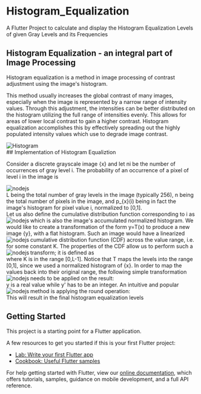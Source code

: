 # Histogram_Equalization

A Flutter Project to calculate and display the Histogram Equalization Levels of given Gray Levels and its Frequencies

## Histogram Equalization - an integral part of Image Processing

Histogram equalization is a method in image processing of contrast adjustment using the image's histogram.

This method usually increases the global contrast of many images, especially when the image is represented by a narrow range of intensity values.
Through this adjustment, the intensities can be better distributed on the histogram utilizing the full range of intensities evenly.
This allows for areas of lower local contrast to gain a higher contrast. 
Histogram equalization accomplishes this by effectively spreading out the highly populated intensity values which use to degrade image contrast.

<img align="left" alt="Histogram"  src="https://upload.wikimedia.org/wikipedia/commons/thumb/c/ca/Histogrammeinebnung.png/450px-Histogrammeinebnung.png" />
<br/>
## Implementation of Histogram Equaliztion

Consider a discrete grayscale image {x} and let ni be the number of occurrences of gray level i. 
The probability of an occurrence of a pixel of level i in the image is

<img align="left" alt="nodejs" src="https://wikimedia.org/api/rest_v1/media/math/render/svg/2085ca8d9ae45213103bff0b9c786ca717e55bba" />
<br/>
L being the total number of gray levels in the image (typically 256), n being the total number of pixels in the image, 
and p_{x}(i) being in fact the image's histogram for pixel value i, normalized to [0,1].
<br/>
Let us also define the cumulative distribution function corresponding to i as
<img align="left" alt="nodejs" src="https://wikimedia.org/api/rest_v1/media/math/render/svg/f11f4672c6dbd582515ce0581788ac9b873e17e5" />
<br/>
which is also the image's accumulated normalized histogram.
We would like to create a transformation of the form y=T(x) to produce a new image {y}, with a flat histogram. 
Such an image would have a linearized cumulative distribution function (CDF) across the value range, i.e.
<img align="left" alt="nodejs" src="https://wikimedia.org/api/rest_v1/media/math/render/svg/f356b5565f52a91358b496f6ab1cb21e389f4ddd" />
<br/>
for some constant K. The properties of the CDF allow us to perform such a transform; it is defined as
<img align="left" alt="nodejs" src="https://wikimedia.org/api/rest_v1/media/math/render/svg/57b9277fa5b9b68f953c4973e494062d44bbe8ee" />
<br/>
where K is in the range [0,L-1]. 
Notice that T maps the levels into the range [0,1], since we used a normalized histogram of {x}. 
In order to map the values back into their original range, the following simple transformation needs to be applied on the result:
<img align="left" alt="nodejs" src="https://wikimedia.org/api/rest_v1/media/math/render/svg/a508afa5424e31b8133c7d993be90e3f4df5234d" />
<br/>
y is a real value while y' has to be an integer. An intuitive and popular method is applying the round operation:
<img align="left" alt="nodejs" src="https://wikimedia.org/api/rest_v1/media/math/render/svg/f63003a93dd32519f3b65f4b77deaf771d40e11a" />
<br/>
This will result in the final histogram equalization levels

## Getting Started

This project is a starting point for a Flutter application.

A few resources to get you started if this is your first Flutter project:

- [Lab: Write your first Flutter app](https://flutter.dev/docs/get-started/codelab)
- [Cookbook: Useful Flutter samples](https://flutter.dev/docs/cookbook)

For help getting started with Flutter, view our
[online documentation](https://flutter.dev/docs), which offers tutorials,
samples, guidance on mobile development, and a full API reference.


